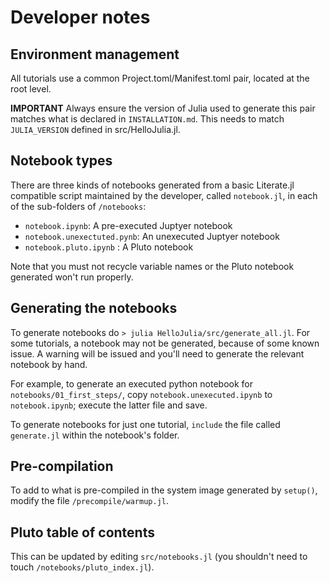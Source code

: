 # Developer notes


## Environment management

All tutorials use a common Project.toml/Manifest.toml pair, located at
the root level.

**IMPORTANT** Always ensure the version of Julia used to generate this pair matches what
is declared in `INSTALLATION.md`. This needs to match `JULIA_VERSION` defined in
src/HelloJulia.jl.


## Notebook types

There are three kinds of notebooks generated from a basic Literate.jl
compatible script maintained by the developer, called `notebook.jl`,
in each of the sub-folders of `/notebooks`:

- `notebook.ipynb`: A pre-executed Juptyer notebook
- `notebook.unexectuted.pynb`: An unexecuted Juptyer notebook 
- `notebook.pluto.ipynb` : A Pluto notebook

Note that you must not recycle variable names or the Pluto notebook
generated won't run properly. 


## Generating the notebooks

To generate notebooks do `> julia HelloJulia/src/generate_all.jl`. For some tutorials, a
notebook may not be generated, because of some known issue. A warning will be issued and
you'll need to generate the relevant notebook by hand.

For example, to generate an executed python notebook for `notebooks/01_first_steps/`, copy
`notebook.unexecuted.ipynb` to `notebook.ipynb`; execute the latter file and save.

To generate notebooks for just one tutorial, `include` the file called
`generate.jl` within the notebook's folder.

## Pre-compilation

To add to what is pre-compiled in the system image generated by
`setup()`, modify the file `/precompile/warmup.jl`.


## Pluto table of contents

This can be updated by editing `src/notebooks.jl` (you shouldn't need
to touch `/notebooks/pluto_index.jl`).


